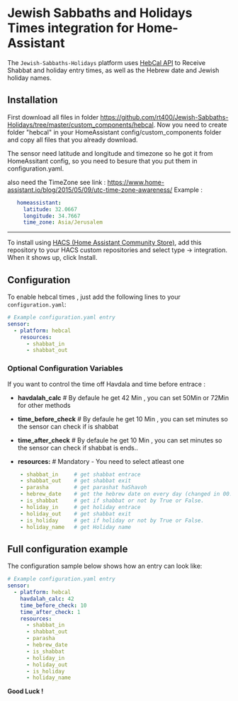 # Jewish Sabbaths and Holidays Times integration for Home-Assistant

The `Jewish-Sabbaths-Holidays` platform uses [HebCal API](https://www.hebcal.com/) to Receive Shabbat and holiday entry times, as well as the Hebrew date and Jewish holiday names.

## Installation

First download all files in folder <https://github.com/rt400/Jewish-Sabbaths-Holidays/tree/master/custom_components/hebcal>.
Now you need to create folder "hebcal" in your HomeAssistant config/custom_components folder and copy all files that you already download.

The sensor need latitude and longitude and timezone so he got it from HomeAssitant config,
   so you need to besure that you put them in configuration.yaml.

   also need the TimeZone
   see link : <https://www.home-assistant.io/blog/2015/05/09/utc-time-zone-awareness/>
   Example :

   ```yaml
      homeassistant:
        latitude: 32.0667
        longitude: 34.7667
        time_zone: Asia/Jerusalem
   ```

-----

To install using [HACS (Home Assistant Community Store)](https://hacs.xyz/), add this repository to your HACS custom repositories and select type -> integration.
When it shows up, click Install.

## Configuration

To enable hebcal times , just add the following lines to your `configuration.yaml`:

```yaml
# Example configuration.yaml entry
sensor:
  - platform: hebcal
    resources:
      - shabbat_in
      - shabbat_out
```

### Optional Configuration Variables

If you want to control the time off Havdala and time before entrace :

- **havdalah_calc**       # By defaule he get 42 Min , you can set 50Min or 72Min for other methods

- **time_before_check**   # By defaule he get 10 Min , you can set minutes so the sensor can check if is shabbat

- **time_after_check**    # By defaule he get 10 Min , you can set minutes so the sensor can check if shabbat is ends..

- **resources:**          # Mandatory - You need to select atleast one

```yaml
    - shabbat_in     # get shabbat entrace
    - shabbat_out    # get shabbat exit
    - parasha        # get parashat haShavoh
    - hebrew_date    # get the hebrew date on every day (changed in 00:00)
    - is_shabbat     # get if shabbat or not by True or False.
    - holiday_in     # get holiday entrace
    - holiday_out    # get shabbat exit
    - is_holiday     # get if holiday or not by True or False.
    - holiday_name   # get Holiday name
```

## Full configuration example

The configuration sample below shows how an entry can look like:

```yaml
# Example configuration.yaml entry
sensor:
  - platform: hebcal
    havdalah_calc: 42
    time_before_check: 10
    time_after_check: 1
    resources:
      - shabbat_in
      - shabbat_out
      - parasha
      - hebrew_date
      - is_shabbat
      - holiday_in
      - holiday_out
      - is_holiday
      - holiday_name
```

  **Good Luck !**
